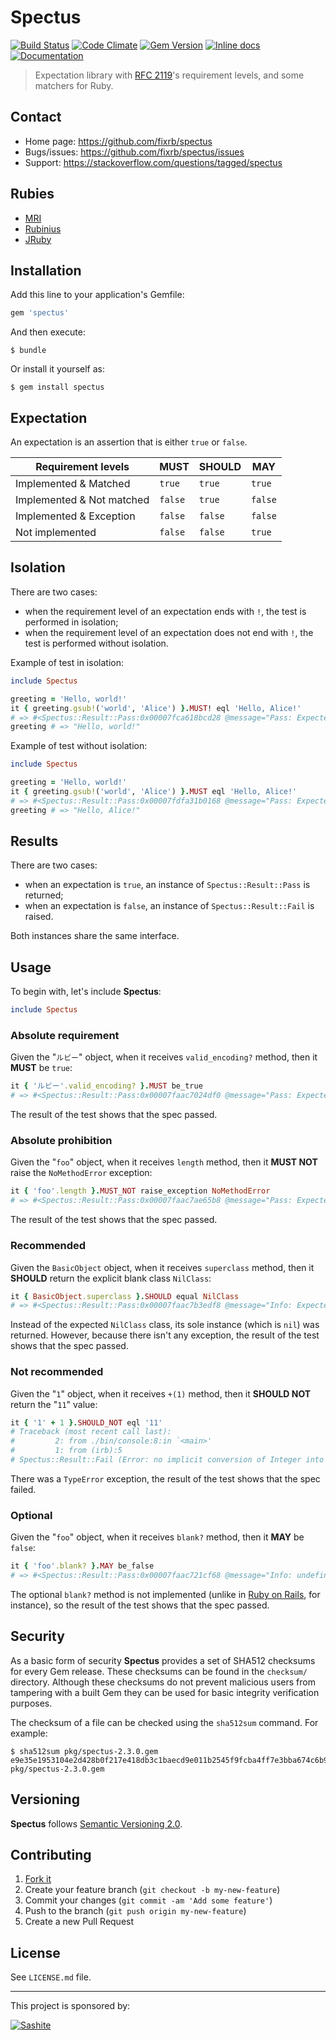 # Spectus

[![Build Status](https://travis-ci.org/fixrb/spectus.svg?branch=master)][travis]
[![Code Climate](https://codeclimate.com/github/fixrb/spectus/badges/gpa.svg)][codeclimate]
[![Gem Version](https://badge.fury.io/rb/spectus.svg)][gem]
[![Inline docs](https://inch-ci.org/github/fixrb/spectus.svg?branch=master)][inchpages]
[![Documentation](https://img.shields.io/:yard-docs-38c800.svg)][rubydoc]

> Expectation library with [RFC 2119](https://www.ietf.org/rfc/rfc2119.txt)'s requirement levels, and some matchers for Ruby.

## Contact

* Home page: https://github.com/fixrb/spectus
* Bugs/issues: https://github.com/fixrb/spectus/issues
* Support: https://stackoverflow.com/questions/tagged/spectus

## Rubies

* [MRI](https://www.ruby-lang.org/en/)
* [Rubinius](https://rubinius.com/)
* [JRuby](https://www.jruby.org/)

## Installation

Add this line to your application's Gemfile:

```ruby
gem 'spectus'
```

And then execute:

    $ bundle

Or install it yourself as:

    $ gem install spectus

## Expectation

An expectation is an assertion that is either `true` or `false`.

| Requirement levels        | **MUST** | **SHOULD** | **MAY** |
| ------------------------- | -------- | ---------- | ------- |
| Implemented & Matched     | `true`   | `true`     | `true`  |
| Implemented & Not matched | `false`  | `true`     | `false` |
| Implemented & Exception   | `false`  | `false`    | `false` |
| Not implemented           | `false`  | `false`    | `true`  |

## Isolation

There are two cases:

* when the requirement level of an expectation ends with `!`, the test is performed in isolation;
* when the requirement level of an expectation does not end with `!`, the test is performed without isolation.

Example of test in isolation:

```ruby
include Spectus

greeting = 'Hello, world!'
it { greeting.gsub!('world', 'Alice') }.MUST! eql 'Hello, Alice!'
# => #<Spectus::Result::Pass:0x00007fca618bcd28 @message="Pass: Expected \"Hello, Alice!\" to eql \"Hello, Alice!\".", @subject=#<Proc:0x00007fca618bf370 (irb):3>, @challenge=#<Defi::Challenge:0x00007fca618bf168 @method=:call, @args=[]>, @actual="Hello, Alice!", @expected=#<Matchi::Matchers::Eql::Matcher:0x00007fca618bf028 @expected="Hello, Alice!">, @got=true, @error=nil, @level=:High, @negate=false, @valid=true>
greeting # => "Hello, world!"
```

Example of test without isolation:

```ruby
include Spectus

greeting = 'Hello, world!'
it { greeting.gsub!('world', 'Alice') }.MUST eql 'Hello, Alice!'
# => #<Spectus::Result::Pass:0x00007fdfa31b0168 @message="Pass: Expected \"Hello, Alice!\" to eql \"Hello, Alice!\".", @subject=#<Proc:0x00007fdfa31b09d8 (irb):3>, @challenge=#<Defi::Challenge:0x00007fdfa31b0870 @method=:call, @args=[]>, @actual="Hello, Alice!", @expected=#<Matchi::Matchers::Eql::Matcher:0x00007fdfa31b06e0 @expected="Hello, Alice!">, @got=true, @error=nil, @level=:High, @negate=false, @valid=true>
greeting # => "Hello, Alice!"
```

## Results

There are two cases:

* when an expectation is `true`, an instance of `Spectus::Result::Pass` is returned;
* when an expectation is `false`, an instance of `Spectus::Result::Fail` is raised.

Both instances share the same interface.

## Usage

To begin with, let's include __Spectus__:

```ruby
include Spectus
```

### Absolute requirement

Given the "`ルビー`" object, when it receives `valid_encoding?` method, then it **MUST** be `true`:

```ruby
it { 'ルビー'.valid_encoding? }.MUST be_true
# => #<Spectus::Result::Pass:0x00007faac7024df0 @message="Pass: Expected true to be_true.", @subject=#<Proc:0x00007faac7046428 (irb):2>, @challenge=#<Defi::Challenge:0x00007faac7035650 @method=:call, @args=[]>, @actual=true, @expected=#<Matchi::Matchers::BeTrue::Matcher:0x00007faac7035060>, @got=true, @error=nil, @level=:High, @negate=false, @valid=true>
```

The result of the test shows that the spec passed.

### Absolute prohibition

Given the "`foo`" object, when it receives `length` method, then it **MUST NOT** raise the `NoMethodError` exception:

```ruby
it { 'foo'.length }.MUST_NOT raise_exception NoMethodError
# => #<Spectus::Result::Pass:0x00007faac7ae65b8 @message="Pass: Expected 3 not to raise_exception NoMethodError.", @subject=#<Proc:0x00007faac7ae68b0 (irb):3>, @challenge=#<Defi::Challenge:0x00007faac7ae6838 @method=:call, @args=[]>, @actual=3, @expected=#<Matchi::Matchers::RaiseException::Matcher:0x00007faac7ae6798 @expected=NoMethodError>, @got=true, @error=nil, @level=:High, @negate=true, @valid=true>
```

The result of the test shows that the spec passed.

### Recommended

Given the `BasicObject` object, when it receives `superclass` method, then it **SHOULD** return the explicit blank class `NilClass`:

```ruby
it { BasicObject.superclass }.SHOULD equal NilClass
# => #<Spectus::Result::Pass:0x00007faac7b3edf8 @message="Info: Expected nil to equal NilClass.", @subject=#<Proc:0x00007faac7b3f0c8 (irb):4>, @challenge=#<Defi::Challenge:0x00007faac7b3f050 @method=:call, @args=[]>, @actual=nil, @expected=#<Matchi::Matchers::Equal::Matcher:0x00007faac7b3efb0 @expected=nil>, @got=false, @error=nil, @level=:Medium, @negate=false, @valid=false>
```

Instead of the expected `NilClass` class, its sole instance (which is `nil`) was returned.
However, because there isn't any exception, the result of the test shows that the spec passed.

### Not recommended

Given the "`1`" object, when it receives `+(1)` method, then it **SHOULD NOT** return the "`11`" value:

```ruby
it { '1' + 1 }.SHOULD_NOT eql '11'
# Traceback (most recent call last):
#         2: from ./bin/console:8:in `<main>'
#         1: from (irb):5
# Spectus::Result::Fail (Error: no implicit conversion of Integer into String (TypeError).)
```

There was a `TypeError` exception, the result of the test shows that the spec failed.

### Optional

Given the "`foo`" object, when it receives `blank?` method, then it **MAY** be `false`:

```ruby
it { 'foo'.blank? }.MAY be_false
# => #<Spectus::Result::Pass:0x00007faac721cf68 @message="Info: undefined method `blank?' for \"foo\":String (NoMethodError).", @subject=#<Proc:0x00007faac721d3a0 (irb):6>, @challenge=#<Defi::Challenge:0x00007faac721d328 @method=:call, @args=[]>, @actual=nil, @expected=#<Matchi::Matchers::BeFalse::Matcher:0x00007faac721d288>, @got=nil, @error=#<NoMethodError: undefined method `blank?' for "foo":String>, @level=:Low, @negate=false, @valid=false>
```

The optional `blank?` method is not implemented (unlike in [Ruby on Rails](https://api.rubyonrails.org/classes/Object.html#method-i-blank-3F), for instance), so the result of the test shows that the spec passed.

## Security

As a basic form of security __Spectus__ provides a set of SHA512 checksums for
every Gem release.  These checksums can be found in the `checksum/` directory.
Although these checksums do not prevent malicious users from tampering with a
built Gem they can be used for basic integrity verification purposes.

The checksum of a file can be checked using the `sha512sum` command.  For
example:

    $ sha512sum pkg/spectus-2.3.0.gem
    e9e35e1953104e2d428b0f217e418db3c1baecd9e011b2545f9fcba4ff7e3bba674c6b928b3d8db842a139cd7cc9806d77ebdc7f710ece4f2aecb343703e2451  pkg/spectus-2.3.0.gem

## Versioning

__Spectus__ follows [Semantic Versioning 2.0](https://semver.org/).

## Contributing

1. [Fork it](https://github.com/fixrb/spectus/fork)
2. Create your feature branch (`git checkout -b my-new-feature`)
3. Commit your changes (`git commit -am 'Add some feature'`)
4. Push to the branch (`git push origin my-new-feature`)
5. Create a new Pull Request

## License

See `LICENSE.md` file.

[gem]: https://rubygems.org/gems/spectus
[travis]: https://travis-ci.org/fixrb/spectus
[codeclimate]: https://codeclimate.com/github/fixrb/spectus
[gemnasium]: https://gemnasium.com/fixrb/spectus
[inchpages]: https://inch-ci.org/github/fixrb/spectus
[rubydoc]: https://rubydoc.info/gems/spectus/frames

***

This project is sponsored by:

[![Sashite](https://pbs.twimg.com/profile_images/618485028322975744/PZ9qPuI__400x400.png)](https://sashite.com/)
